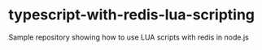 # typescript-with-redis-lua-scripting
 Sample repository showing how to use LUA scripts with redis in node.js
